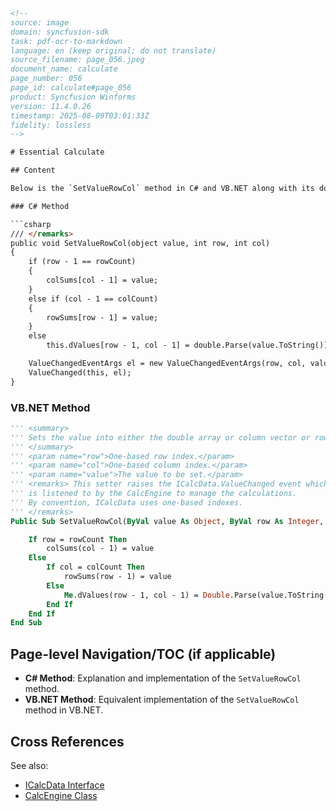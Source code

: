 ```html
<!--
source: image
domain: syncfusion-sdk
task: pdf-ocr-to-markdown
language: en (keep original; do not translate)
source_filename: page_056.jpeg
document_name: calculate
page_number: 056
page_id: calculate#page_056
product: Syncfusion Winforms
version: 11.4.0.26
timestamp: 2025-08-09T03:01:33Z
fidelity: lossless
-->

# Essential Calculate

## Content

Below is the `SetValueRowCol` method in C# and VB.NET along with its documentation.

### C# Method

```csharp
/// </remarks>
public void SetValueRowCol(object value, int row, int col)
{
    if (row - 1 == rowCount)
    {
        colSums[col - 1] = value;
    }
    else if (col - 1 == colCount)
    {
        rowSums[row - 1] = value;
    }
    else
        this.dValues[row - 1, col - 1] = double.Parse(value.ToString());

    ValueChangedEventArgs el = new ValueChangedEventArgs(row, col, value.ToString());
    ValueChanged(this, el);
}
```

### VB.NET Method

```vb
''' <summary>
''' Sets the value into either the double array or column vector or row vector.
''' </summary>
''' <param name="row">One-based row index.</param>
''' <param name="col">One-based column index.</param>
''' <param name="value">The value to be set.</param>
''' <remarks> This setter raises the ICalcData.ValueChanged event which,
''' is listened to by the CalcEngine to manage the calculations.
''' By convention, ICalcData uses one-based indexes.
''' </remarks>
Public Sub SetValueRowCol(ByVal value As Object, ByVal row As Integer, ByVal col As Integer) Implements Syncfusion.Calculate.ICalcData.SetValueRowCol

    If row = rowCount Then
        colSums(col - 1) = value
    Else
        If col = colCount Then
            rowSums(row - 1) = value
        Else
            Me.dValues(row - 1, col - 1) = Double.Parse(value.ToString())
        End If
    End If
End Sub
```

## Page-level Navigation/TOC (if applicable)

- **C# Method**: Explanation and implementation of the `SetValueRowCol` method.
- **VB.NET Method**: Equivalent implementation of the `SetValueRowCol` method in VB.NET.

## Cross References

See also: 
- [ICalcData Interface](#)
- [CalcEngine Class](#)

<!-- tags: [Syncfusion Winforms, Calculate, ICalcData, ICalcData.SetValueRowCol, CalcEngine, RowColVector, ValueChangedEventArgs] keywords: [SetValueRowCol, row, col, value, one-based index, rowSums, colSums, ValueChangedEventArgs, C#, VB.NET] -->
```